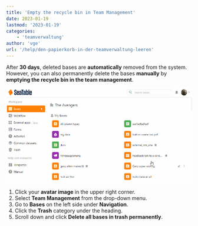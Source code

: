```yaml
---
title: 'Empty the recycle bin in Team Management'
date: 2023-01-19
lastmod: '2023-01-19'
categories:
    - 'teamverwaltung'
author: 'vge'
url: '/help/den-papierkorb-in-der-teamverwaltung-leeren'
---
```


After **30 days**, deleted bases are **automatically** removed from the system. However, you can also permanently delete the bases **manually** by **emptying the recycle bin in the team management**.

![Empty the trash](images/Den-Papierkorb-leeren.gif)

1. Click your **avatar image** in the upper right corner.
2. Select **Team Management** from the drop-down menu.
3. Go to **Bases** on the left side under **Navigation**.
4. Click the **Trash** category under the heading.
5. Scroll down and click **Delete all bases in trash permanently**.
